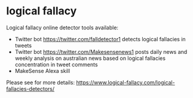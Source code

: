 # logical fallacy

Logical fallacy online detector tools available:

- Twitter bot https://twitter.com/falldetector1 detects logical fallacies in tweets
- Twitter bot https://twitter.com/Makesensenews1 posts daily news and weekly analysis on australian news based on logical fallacies concentration in tweet comments
- MakeSense Alexa skill

Please see for more details: https://www.logical-fallacy.com/logical-fallacies-detectors/
